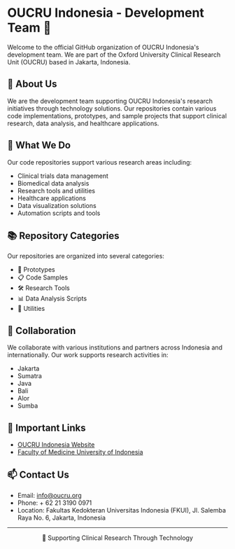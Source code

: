 # OUCRU Indonesia - Development Team 🚀

Welcome to the official GitHub organization of OUCRU Indonesia's development team. We are part of the Oxford University Clinical Research Unit (OUCRU) based in Jakarta, Indonesia.

## 🏥 About Us

We are the development team supporting OUCRU Indonesia's research initiatives through technology solutions. Our repositories contain various code implementations, prototypes, and sample projects that support clinical research, data analysis, and healthcare applications.

## 🔬 What We Do

Our code repositories support various research areas including:
- Clinical trials data management
- Biomedical data analysis
- Research tools and utilities
- Healthcare applications
- Data visualization solutions
- Automation scripts and tools

## 📚 Repository Categories

Our repositories are organized into several categories:
- 🧪 Prototypes
- 📋 Code Samples
- 🛠️ Research Tools
- 📊 Data Analysis Scripts
- 🔧 Utilities

## 🤝 Collaboration

We collaborate with various institutions and partners across Indonesia and internationally. Our work supports research activities in:
- Jakarta
- Sumatra
- Java
- Bali
- Alor
- Sumba

## 🔗 Important Links

- [OUCRU Indonesia Website](https://www.oucru.org/location/oucru-indonesia/)
- [Faculty of Medicine University of Indonesia](https://fk.ui.ac.id/)

## 📫 Contact Us

- Email: info@oucru.org
- Phone: + 62 21 3190 0971
- Location: Fakultas Kedokteran Universitas Indonesia (FKUI), Jl. Salemba Raya No. 6, Jakarta, Indonesia

---

<div align="center">

🔬 Supporting Clinical Research Through Technology

</div>
